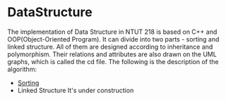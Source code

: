 # DataStructure
The implementation of Data Structure in NTUT 218 is based on C++ and OOP(Object-Oriented Program). 
It can divide into two parts - sorting and linked structure. All of them are designed according to inheritance and polymorphism.
Their relations and attributes are also drawn on the UML graphs, which is called the cd file.
The following is the description of the algorithm:
* [Sorting](/DataStructure/Sorting.md)
* Linked Structure
It's under construction
